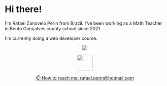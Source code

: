 
# Hi there!

I'm Rafael Zanovelo Perin from Brazil.  I've been working as a Math Teacher in Bento Gonçalves county school since 2021.

I'm currently doing a web developer course.

<p align='center'> 
   <a href="https://www.linkedin.com/in/rafaelzperin/">
       <img src="https://img.shields.io/badge/linkedin-%230077B5.svg?&style=for-the-badge&logo=linkedin&logoColor=white"/>
<p align='center'> 
   <a href="http://lattes.cnpq.br/4184347921178166">
       <img src="https://www.foar.unesp.br/Home/Biblioteca/identificadoresdepesquisadores/lattes.png" width="50" />

<p align='center'>
   📫 How to reach me: <a href='mailto:rafael-perin@hotmail.com'>rafael.perin@hotmail.com</a>
</p>
